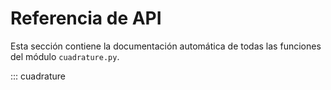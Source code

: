 # Referencia de API

Esta sección contiene la documentación automática de todas las funciones del módulo `cuadrature.py`.

::: cuadrature
